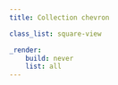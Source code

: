 ```yaml
---
title: Collection chevron

class_list: square-view

_render:
    build: never
    list: all
---
```


